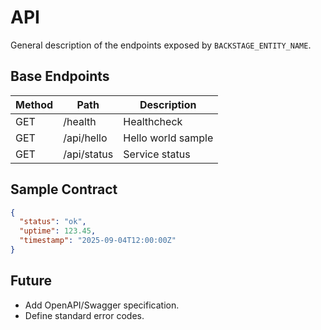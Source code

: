 # API

General description of the endpoints exposed by `BACKSTAGE_ENTITY_NAME`.

## Base Endpoints

| Method | Path        | Description        |
| ------ | ----------- | ------------------ |
| GET    | /health     | Healthcheck        |
| GET    | /api/hello  | Hello world sample |
| GET    | /api/status | Service status     |

## Sample Contract

```json
{
  "status": "ok",
  "uptime": 123.45,
  "timestamp": "2025-09-04T12:00:00Z"
}
```

## Future

- Add OpenAPI/Swagger specification.
- Define standard error codes.
